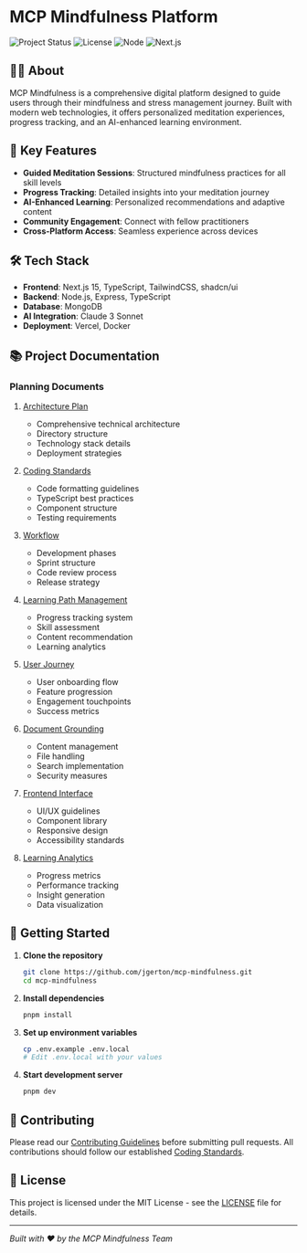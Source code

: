 # MCP Mindfulness Platform

![Project Status](https://img.shields.io/badge/status-in_development-blue)
![License](https://img.shields.io/badge/license-MIT-green)
![Node](https://img.shields.io/badge/node-20.x-brightgreen)
![Next.js](https://img.shields.io/badge/next.js-15.x-black)

## 🧘‍♂️ About

MCP Mindfulness is a comprehensive digital platform designed to guide users through their mindfulness and stress management journey. Built with modern web technologies, it offers personalized meditation experiences, progress tracking, and an AI-enhanced learning environment.

## 🚀 Key Features

- **Guided Meditation Sessions**: Structured mindfulness practices for all skill levels
- **Progress Tracking**: Detailed insights into your meditation journey
- **AI-Enhanced Learning**: Personalized recommendations and adaptive content
- **Community Engagement**: Connect with fellow practitioners
- **Cross-Platform Access**: Seamless experience across devices

## 🛠️ Tech Stack

- **Frontend**: Next.js 15, TypeScript, TailwindCSS, shadcn/ui
- **Backend**: Node.js, Express, TypeScript
- **Database**: MongoDB
- **AI Integration**: Claude 3 Sonnet
- **Deployment**: Vercel, Docker

## 📚 Project Documentation

### Planning Documents

1. [Architecture Plan](project-planning/architecture-plan.md)
   - Comprehensive technical architecture
   - Directory structure
   - Technology stack details
   - Deployment strategies

2. [Coding Standards](project-planning/coding-standards.md)
   - Code formatting guidelines
   - TypeScript best practices
   - Component structure
   - Testing requirements

3. [Workflow](project-planning/work-flow.md)
   - Development phases
   - Sprint structure
   - Code review process
   - Release strategy

4. [Learning Path Management](project-planning/learning-path-management-plan.md)
   - Progress tracking system
   - Skill assessment
   - Content recommendation
   - Learning analytics

5. [User Journey](project-planning/user-journey-plan.md)
   - User onboarding flow
   - Feature progression
   - Engagement touchpoints
   - Success metrics

6. [Document Grounding](project-planning/document-grounding-plan.md)
   - Content management
   - File handling
   - Search implementation
   - Security measures

7. [Frontend Interface](project-planning/frontend-interface-plan.md)
   - UI/UX guidelines
   - Component library
   - Responsive design
   - Accessibility standards

8. [Learning Analytics](project-planning/learning-analytics-plan.md)
   - Progress metrics
   - Performance tracking
   - Insight generation
   - Data visualization

## 🚀 Getting Started

1. **Clone the repository**
   ```bash
   git clone https://github.com/jgerton/mcp-mindfulness.git
   cd mcp-mindfulness
   ```

2. **Install dependencies**
   ```bash
   pnpm install
   ```

3. **Set up environment variables**
   ```bash
   cp .env.example .env.local
   # Edit .env.local with your values
   ```

4. **Start development server**
   ```bash
   pnpm dev
   ```

## 🤝 Contributing

Please read our [Contributing Guidelines](CONTRIBUTING.md) before submitting pull requests. All contributions should follow our established [Coding Standards](project-planning/coding-standards.md).

## 📝 License

This project is licensed under the MIT License - see the [LICENSE](LICENSE) file for details.

<!-- TODO ## 🔗 Additional Resources

- [Project Wiki](https://github.com/your-org/mcp-mindfulness/wiki)
- [API Documentation](https://api-docs.mcp-mindfulness.com)
- [User Guide](https://docs.mcp-mindfulness.com)

## 📞 Support

For support, please:
1. Check our [Documentation](https://docs.mcp-mindfulness.com)
2. Search [Issues](https://github.com/your-org/mcp-mindfulness/issues)
3. Create a new issue if needed -->

---

*Built with ❤️ by the MCP Mindfulness Team*